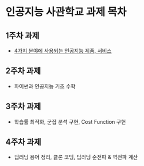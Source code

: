 # 인공지능 사관학교 과제 목차

## 1주차 과제
- [4가지 분야에 사용되는 인공지능 제품, 서비스](https://github.com/seungwon-Song/AI_SC/blob/master/1%EC%A3%BC%EC%B0%A8%EA%B3%BC%EC%A0%9C%EC%A0%9C%EC%B6%9C%EC%9A%A9.ipynb)

## 2주차 과제
- 파이썬과 인공지능 기초 수학

## 3주차 과제
- 학습률 최적화, 군집 분석 구현, Cost Function 구현

## 4주차 과제
- 딥러닝 용어 정리, 클론 코딩, 딥러닝 순전파 & 역전파 계산
